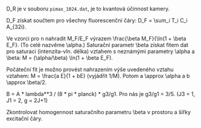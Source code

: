 D_R je v souboru `pimax_1024.dat`, je to kvantová účinnost kamery.

D_F získat součtem pro všechny fluorescenční čáry:
D_F = \sum_i T_i C_i A_{32i}.

Ve vzorci pro n nahradit M_F/E_F výrazem \frac{\beta M_F}{\ln(1 + \beta E_F}.
(To celé nazvěme \alpha.)
Saturační parametr \beta získat fitem dat pro saturaci (intenzita-vln. délka)
vztahem s neznámými parametry \alpha a \beta:
M = (\alpha/\beta) \ln(1 + \beta E_F).

Počáteční fit je možno provést nahrazením výše uvedeného vztahu vztahem:
M = \frac{a E}{1 + bE} (vyjádřit 1/M).
Potom a \approx \alpha a b \approx \beta/2.

B = A * lambda**3 / (8 * pi * planck) * g3/g1.
Pro nás je g3/g1 = 3/5. (J3 = 1, J1 = 2, g = 2J+1)

Zkontrolovat homogennost saturačního parametru \beta v prostoru
a šířky excitační čáry.
